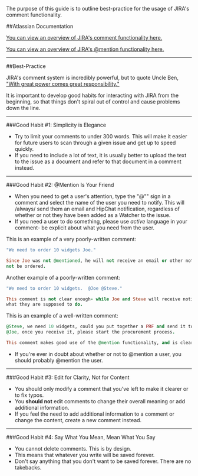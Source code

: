 The purpose of this guide is to outline best-practice for the usage of JIRA's  comment functionality.

##Atlassian Documentation

[You can view an overview of JIRA's comment functionality here.](https://confluence.atlassian.com/jira064/commenting-on-an-issue-720416302.html)

[You can view an overview of JIRA's @mention functionality here.](https://confluence.atlassian.com/jira064/emailing-an-issue-720416419.html#EmailinganIssue-mentions)

-----

##Best-Practice

JIRA's comment system is incredibly powerful, but to quote Uncle Ben, ["With great power comes great responsibility."](https://www.youtube.com/watch?v=b23wrRfy7SM)

It is important to develop good habits for interacting with JIRA from the beginning, so that things don't spiral out of control and cause problems down the line.  

-----

###Good Habit #1: Simplicity is Elegance

- Try to limit your comments to under 300 words.  This will make it easier for future users to scan through a given issue and get up to speed quickly.
- If you need to include a lot of text, it is usually better to upload the text to the issue as a document and refer to that document in a comment instead.

-----

###Good Habit #2: @Mention Is Your Friend

- When you need to get a user's attention, type the "@"" sign in a comment and select the name of the user you need to notify.  This will /always/ send them an email and HipChat notification, regardless of whether or not they have been added as a Watcher to the issue.  
- If you need a user to do something, please use *active* language in your comment- be explicit about what you need from the user.

This is an example of a very poorly-written comment:

```ruby
"We need to order 10 widgets Joe."

Since Joe was not @mentioned, he will not receive an email or other notifications, and the 10 widgets will
not be ordered.
```

Another example of a poorly-written comment:

```ruby
"We need to order 10 widgets.  @Joe @Steve."

This comment is not clear enough- while Joe and Steve will receive notifications, the comment does not indicate
what they are supposed to do.
```

This is an example of a well-written comment:

```ruby
@Steve, we need 10 widgets, could you put together a PRF and send it to @Joe?  
@Joe, once you receive it, please start the procurement process.

This comment makes good use of the @mention functionality, and is clear on what is needed from each @mentioned user.
```

- If you're ever in doubt about whether or not to @mention a user, you should probably @mention the user.

-----

###Good Habit #3: Edit for Clarity, Not for Content

- You should only modify a comment that you've left to make it clearer or to fix typos.  
- You **should not** edit comments to change their overall meaning or add additional information.
- If you feel the need to add additional information to a comment or change the content, create a new comment instead.

-----

###Good Habit #4: Say What You Mean, Mean What You Say

- You cannot delete comments.  This is by design.
- This means that whatever you write will be saved forever.
- Don't say anything that you don't want to be saved forever.  There are no takebacks.
